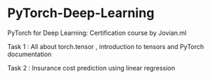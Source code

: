 # PyTorch-Deep-Learning
PyTorch for Deep Learning: Certification course by Jovian.ml

Task 1 : All about torch.tensor , introduction to tensors and PyTorch documentation

Task 2 : Insurance cost prediction using linear regression
